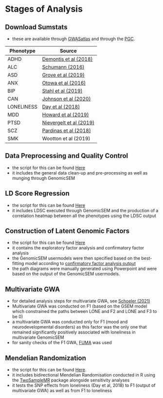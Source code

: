# Stages of Analysis

## Download Sumstats
- these are available through [GWASatlas](https://atlas.ctglab.nl/) and through the [PGC](https://www.med.unc.edu/pgc/download-results/).

| Phenotype     | Source                 |
| ------------- | ---------------------- |
| ADHD          | [Demontis et al (2018)](https://pubmed.ncbi.nlm.nih.gov/30478444/) |
| ALC           | [Schumann (2016)](https://pubmed.ncbi.nlm.nih.gov/27911795/)       |
| ASD           | [Grove et al (2019)](https://www.biorxiv.org/content/10.1101/224774v2)     |
| ANX           | [Otowa et al (2016)](https://pubmed.ncbi.nlm.nih.gov/26754954/)     |
| BIP           | [Stahl et al (2019)](https://www.med.unc.edu/pgc/download-results/)     |
| CAN           | [Johnson et al (2020)](https://www.med.unc.edu/pgc/download-results/)   |
| LONELINESS    | [Day et al (2018)](https://pubmed.ncbi.nlm.nih.gov/29970889/)       |
| MDD           | [Howard et al (2019)](https://www.med.unc.edu/pgc/download-results/)     |
| PTSD          | [Nievergelt et al (2019)](https://www.med.unc.edu/pgc/download-results/)|
| SCZ           | [Pardinas et al (2018)](https://pubmed.ncbi.nlm.nih.gov/29483656/)  |
| SMK           | Wootton et al (2019)   |

## Data Preprocessing and Quality Control
- the script for this can be found [Here](https://github.com/ellenmartin11/lone-GenSEM-MR/blob/main/Analysis/GenSEM%20QC.Rmd)
- it includes the general data clean-up and pre-processing as well as munging through GenomicSEM

## LD Score Regression
- the script for this can be found [Here](https://github.com/ellenmartin11/lone-GenSEM-MR/blob/main/Analysis/GenSEM%20LDSC%20and%20Correlations.Rmd)
- it includes LDSC executed through GenomicSEM and the production of a correlation heatmap between all the phenotypes using the LDSC output 

## Construction of Latent Genomic Factors
- the script for this can be found [Here](https://github.com/ellenmartin11/lone-GenSEM-MR/blob/main/Analysis/GenSEM%20Factor%20Analysis%20and%20GSEM.md)
- it contains the exploratory factor analysis and confirmatory factor analysis 
- the GenomicSEM usermodels were then specified based on the best-fitting model according to [confirmatory factor analysis output](https://github.com/ellenmartin11/lone-GenSEM-MR/blob/main/Results/CFA3.csv)
- the path diagrams were manually generated using Powerpoint and were based on the output of the GenomicSEM usermodels.

## Multivariate GWA
- for detailed analysis steps for multivariate GWA, see [Schoeler (2021)](https://github.com/TabeaSchoeler/TS2021_CommonLiabAddiction/tree/master/analysis)
- Multivariate GWA was conducted on F1 (based on the GSEM model which constrained the paths between LONE and F2 and LONE and F3 to be 0)
- a multivariate GWA was conducted only for F1 (mood and neurodevelopmental disorders) as this factor was the only one that remained significantly positively associated with loneliness in multivariate GenomicSEM
- for sanity checks of the F1 GWA, [FUMA](https://fuma.ctglab.nl/) was used

## Mendelian Randomization
- the script for this can be found [Here](https://github.com/ellenmartin11/lone-GenSEM-MR/blob/main/Analysis/Mendelian%20Randomisation.md).
- it includes bidirectional Mendelian Randomisation conducted in R using the [TwoSampleMR](https://mrcieu.github.io/TwoSampleMR/) package alongside sensitivity analyses
- it tests the SNP effects from loneliness (Day et al, 2018) to F1 (output of multivariate GWA) as well as from F1 to loneliness
